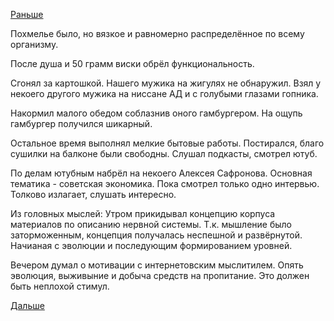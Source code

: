 [Раньше](2019.01.19.md)

Похмелье было, но вязкое и равномерно распределённое по всему организму.

После душа и 50 грамм виски обрёл функциональность.

Сгонял за картошкой. Нашего мужика на жигулях не обнаружил. Взял у некоего другого мужика на ниссане АД и с голубыми глазами гопника.

Накормил малого обедом соблазнив оного гамбургером. На ощупь гамбургер получился шикарный.

Остальное время выполнял мелкие бытовые работы. Постирался, благо сушилки на балконе были свободны.
Слушал подкасты, смотрел ютуб.

По делам ютубным набрёл на некоего Алексея Сафронова. Основная тематика - советская экономика. Пока смотрел только одно интервью. Толково излагает, слушать интересно.

Из головных мыслей:
Утром прикидывал концепцию корпуса материалов по описанию нервной системы. Т.к. мышление было заторможенным, концепция получалась неспешной и развёрнутой.
Начианая с эволюции и последующим формированием уровней.

Вечером думал о мотивации с интернетовским мыслитилем. Опять эволюция, выживыние и добыча средств на пропитание. Это должен быть неплохой стимул.

 [Дальше](2019.01.21.md)